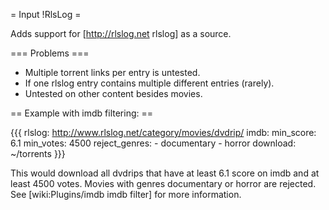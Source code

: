 = Input !RlsLog =

Adds support for [http://rlslog.net rlslog] as a source.

=== Problems ===

 * Multiple torrent links per entry is untested.
 * If one rlslog entry contains multiple different entries (rarely).
 * Untested on other content besides movies.

== Example with imdb filtering: ==

{{{
rlslog: http://www.rlslog.net/category/movies/dvdrip/
imdb:
  min_score: 6.1
  min_votes: 4500
  reject_genres:
    - documentary
    - horror
download: ~/torrents
}}}

This would download all dvdrips that have at least 6.1 score on imdb and at least 4500 votes. Movies with genres documentary or horror are rejected. See [wiki:Plugins/imdb imdb filter] for more information.